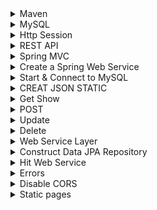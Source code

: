 
<details>
  <summary> Maven </summary>
  
* Maven is a tool to build and manage any java project. It is a software management and comprehension tool based on Project Object Model. It allows to to publish project information and share JARs accroos several projects. The result is a tool that can be used for building any java-based-project
* POM (Project Object Model) is an XML file that contains information about project and configuration details use by Maven to build project
#### Install Maven
* Make sure JDK is installed in your system. Make sure JAVA_HOME variable is set to the path that JDK folder exist(Windows)
```java
brew install maven
mvn --version  // check maven exist!
```
* Download as binary zip file, then move it to the folder you want to run project
* Set System variables. 
```java
export M2_HOME=/Users/amirnabaei/Desktop/sites/DM_Java/apache-maven-3.5.4
export PATH=$PATH:/Users/amirnabaei/Desktop/sites/DM_Java/apache-maven-3.5.4/bin
```
* In order to save them into `.profile` we need to use `>>` or directly add to `.bash_profile` or `.profile`
* If you check `mvn --verison` you should get the reuslt to see hidden files in mac you have 
```java
defaults write com.app.finder AppleShowAllFiles TRUE
```
* Install Hellow world Maven Java with
```java
mvn archetype:generate -DgroupId=com.jcg.maven -DartifactId=MavenHelloWorldProject -DarchetypeArtifactId=maven-archetype-quickstart -DinteractiveMode=false
```
* Then follow [this](https://examples.javacodegeeks.com/enterprise-java/maven/apache-maven-hello-world-example/) to create Maven from Eclipse
</details>
<details>
  <summary> MySQL </summary>
  
 * If you forgot mysql password when running 
 ```java
 mysql.server start
 mysql -u root -p
 
 ```
 * Then you need to remove mysql and dowload it again as [here](https://coderwall.com/p/os6woq/uninstall-all-those-broken-versions-of-mysql-and-re-install-it-with-brew-on-mac-mavericks)
 
  </details>
  <details>
    <summary> Http Session  </summary>

* First Add `HttpServletRequest` and `HttpServletResponse` as params from each `request` then Java Spring knows in each request there are some sessions which we define here as `uname`. And in another call or same we can get it with `session.getAttribute("uname")`
* An example would be like below in 
```java
 @GetMapping("/")
    public String Canvas(HttpServletRequest request, HttpServletResponse response) {
   
    	HttpSession session=request.getSession(); 
    	session.setAttribute("uname","sssssss"); 
    	
        String n=(String)session.getAttribute("uname");  
        System.out.println("Hello "+n);  
 
	return "U";
    }
```
  </details>	
  <details>
  <summary> REST API </summary>
  
  * A good resource to have hello world [Java](https://github.com/callicoder/spring-boot-mysql-rest-api-tutorial)
  * To overcome one issue, you may change the version from `2.0.0` to `2.0.1` 
  * Just clone it and make sure your username and passwords are same as the system username and passwords and also create approperiate databse for the app in mysql. 
  * To run the app
  ```java
  mvn spring-boot:run
  ```
  </details>
  <details>
  <summary> Spring MVC </summary>
  
  * It helps to avoid boring boilerplate tasks (copy&paste) to write a java applicaiton. 
  * `JavaBean` vs `POJO`. `POJO` is an object that has both attributes and behavior and this behavior doesn't have to be getter and setter only. On the other hand, `JavaBean` is a simple type of `POJO` which behavior is only getter and setter. 
  * Now `DTO` is nothhing more than a JavaBean whose sole purpose is to transport data from one layer to another
  * Spring has embedded `Tomcat` app server(other option is `Jetty`). 
  * `dispatch serverlet` handle all URL requests. 
  * Start spring Initializer from this [spring initializer](https://start.spring.io/). We make package name to same as group name. For packaging we have `jar`and `war`. If you wanna to deploy this to existed Tomcat, or Web Login or Websphere a `WAR` is better. This example is going to use `JAR`. In advances select `web` and `Thymeleaf` and under `SQL` select `JPA` and `H2` and in Ops section select `Actator`.
  * Now if you run the application (in intelig you can run it from top corener green) then check port `8080` which you see 404 page. Then go to `resources/static` folder add new html file index.html. 
  * In `resources/application.properties` you can change the port. Also we can use yaml and profile in more advances  
  ```java
  server.port = 8000
  ```
  ### Scheam.sql
  * It is data defination language for embeded database. we can put it into resources foleder. It would be like
  ```sql 
  CREATE TABLE ROOM(
  ROOM_ID BIGINT AUTO_INCREMENT PRIMARY KEY,
  NAME VARCHAR(16) NOT NULL,
  ROOM_NUMBER CHAR(2) NOT NULL UNIQUE,
  BED_INFO CHAR(2) NOT NULL
);

CREATE TABLE GUEST(
  GUEST_ID BIGINT AUTO_INCREMENT PRIMARY KEY,
  FIRST_NAME VARCHAR(64),
  LAST_NAME VARCHAR(64),
  EMAIL_ADDRESS VARCHAR(64),
  ADDRESS VARCHAR(64),
  COUNTRY VARCHAR(32),
  STATE VARCHAR(12),
  PHONE_NUMBER VARCHAR(24)
);

CREATE TABLE RESERVATION(
  RESERVATION_ID BIGINT AUTO_INCREMENT PRIMARY KEY,
  ROOM_ID BIGINT NOT NULL,
  GUEST_ID BIGINT NOT NULL,
  RES_DATE DATE
);

ALTER TABLE RESERVATION ADD FOREIGN KEY (ROOM_ID) REFERENCES ROOM(ROOM_ID);
ALTER TABLE RESERVATION ADD FOREIGN KEY (GUEST_ID) REFERENCES GUEST(GUEST_ID);
CREATE INDEX IDX_RES_DATE_ ON RESERVATION(RES_DATE);
  ```
  * In order to have DML for us then we can have `data.sql` in resources folder as 
  ```sql
  INSERT INTO ROOM (NAME, ROOM_NUMBER, BED_INFO) VALUES ('Piccadilly', 'P1', '1Q');
  INSERT INTO ROOM (NAME, ROOM_NUMBER, BED_INFO) VALUES ('Westminster', 'W1', '1K');
  INSERT INTO GUEST (LAST_NAME, FIRST_NAME, EMAIL_ADDRESS, COUNTRY, ADDRESS, STATE, PHONE_NUMBER) VALUES('Wright', 'Kimberly', 'kwrightf@tinyurl.com', 'Brazil', '9893 Summit Plaza', '', '3-(288)433-6668');
  ```
  ### Add Property
  
  * This add a property to application property file. It requires `hibernate` when we pre populating schema. This stop hibernate from generating schema on its own whhich can remove all data and create a new one. That is why we set it to none. 
  ```java
  spring.jpa.hibdernate.ddl-auto = none
  ```
  ### Sprng Data vs JDBC
  * In `JDBC` you have to deal with connection, create the connection, build statement, execute query against that statement to get result set, then iterate thhrough our result to get objects. This process has to be done for each database call it would be like
  ```java
  connection= DriverManager.getConnectoin("jdbc:h2:~/test","sa","");
  String sql = "SELECT Room_ID, ROOM_NAME from ROOM where ROOM_NUMBER= 'p1'");
  statement = connection.CreateStatement();
  ResultSet resultSet = statement.executeQuery(sql);
  while(resultSet.Next()){
   Room room = new Room();
   room.setId(resultSet.getLong("ROOM_ID"));
   room.setId(resultSet.getLong("ROOM_NAME"));
   ...
   return room 
  }
  .....
  ```
  But in spring data we have almost 20 lines of code with this but still needs a little setup as well. 
  ```java
  public Room getRoomSpringData(){
       return this.roomRepository.findByNumber("p1")
  }
  ```
  
  ### Application Class
  * In `src/Java/com.example` subfolders you find applicaiton packages as `nameofyourproject.java` which this annotation `@SpringBootApplication` controls it.  
  
  
  ### Create A Package
  * Navigate to `src/main/java` and create package like `london.data.entity` and then create a new class(same name as a table) inside the package
 * create several attributes like what we have in our tables
  ```java
  package come.frnkmoly.landon.data.entity;
  
  import javax.persistence.Entity;
  import javax.persistence.Column;
  import javax.persistence.GenerateValue;
  import javax.persistence.GenerationType;
  import javax.persistence.Id;
  import javax.persistence.Table;
  
  @Entity
  @Table(name="ROOM")
  public class Room {
  private long id;
  @Column(name="NAME")
  private String name;
  @Column(name="ROOM_NUMBER")
  private String number;
  }
  ```
  * Since we use hybernet we neet to use some annotaion in this class. Then define for each one a setter and getter funcitons.
  * Next we need to `get out` these from ROOM.JAVA. For this reason we create another package like (london.data.repository) And create a class (interface) and initate this class with add repository and we extend it with CRUD repository as
  ```java
 package com.frankmoley.landon.data.repository;

import com.frankmoley.landon.data.entity.Room;
import org.springframework.data.repository.CrudRepository;
import org.springframework.stereotype.Repository;

@Repository
public interface RoomRepository extends CrudRepository<Room, Long>{
    Room findByNumber(String number);  
}
  ```
  * This is going to make query from ROOM table where the Number is equal to `number`! you can have all booleans and filters as this
  * It means we have an object Room from the class we already created and also a long for id of room. This allows us to have basic crud opertions. 
  </details>
<details>
   <summary> Create a Spring Web Service </summary>
  
 * After creating one from spring initializer, then you need to import it to Eclipse, as maven folder. 
 * To start it write click on javaname in com.name and run as java application
 * 
 
</details>
<details>
  <summary> Start & Connect to MySQL</summary>
  
  * JPA helps to Java developers to access database without writing queries. 
  * Object Relational Mapping helps to connect Java to relational database. This is known JPA and Hibernet is an instance provider for JPA. Annotations defines metadata to map Java Objects in database. JPA lives in JAVAX persitance package. 
  * Spring scan for entities. Entities have unique name, attributes, setters and getters. JPQL is java object relational language looks like SQL and returns collection of entities instead of rows like in sql. JPA doesnt support schemaless or NoSQL. It just support relational databases. 
  * Downlod it from spring initalizer io, with selecting web and mysql 
  ```java
  mysql -u root 
  create database greeting;
  create user 'greetuser'@'localhost' identified by 'greetpwd';
  grant all on greeting.* to 'greetuser'@'localhost';
  flush privileges;
  ```
Application.properties:
```java
spring.datasource.driver-class-name=com.mysql.jdbc.Driver
spring.datasource.url=jdbc:mysql://localhost/greeting
spring.datasource.username=greetuser 
spring.datasource.password=greetpwd 
spring.datasource.name=greeting
```
Add this to pom.xml
```java
<dependency>
	<groupId>mysql</groupId>
	<artifactId>mysql-connector-java</artifactId>
	<scope>runtime</scope>
</dependency>
```
Then start the embeded apache tomcat server on port 8080
```java
mvn spring-boot:run
```
Now it should work on 
```
http://localhost:8080/
```
 </details>
 <details>
	<summary> CREAT JSON STATIC </summary>	

* We add some static helper methods to manage the objects.
* List of [videos](https://www.youtube.com/channel/UChCCDds_KM-w02yVn7cQI_Q)
* Followed [this](https://www.youtube.com/watch?v=kbisNUfqVLM&t=16s)
* Remember name controller and models based on applications 
* Create Model package into `src/main/java` Then create a class `greeting` inside that. Create 
```java
private BigInteger id;
private String text;
public greeting {
}
```
* Then go to source select create getter and setter. 
* Then create another package name controller and a class name greetingController. Inside that add `@RestController` to let it know the resond is json or xml
* This is a restful controller service 
```java
package com.sfutlc.sfutlc.controller;
import java.math.BigInteger;
import java.util.Collection;
import java.util.HashMap;
import java.util.Map;
import org.springframework.http.HttpStatus;
import org.springframework.http.ResponseEntity;
import org.springframework.web.bind.annotation.GetMapping;
import org.springframework.web.bind.annotation.RequestMapping;
import org.springframework.web.bind.annotation.RestController;
import com.sfutlc.sfutlc.model.Greeting;
@RestController
public class GreetingController {
    private static BigInteger nextId;
    private static Map<BigInteger, Greeting> greetingMap;
    private static Greeting save(Greeting greeting) {
        if (greetingMap == null) {
            greetingMap = new HashMap<BigInteger, Greeting>();
            nextId = BigInteger.ONE;
        }
        greeting.setId(nextId);
        nextId = nextId.add(BigInteger.ONE);
        greetingMap.put(greeting.getId(), greeting);
        return greeting;
    }
    static {
        Greeting g1 = new Greeting();
        g1.setText("Hello World!");
        ;
        save(g1);

        Greeting g2 = new Greeting();
        g2.setText("Hola Mundo!");
        save(g2);
    }
    //  webSerivce
    @RequestMapping(value = "/api/greetings")
    public ResponseEntity<Collection<Greeting>> getGreetings() {
        Collection<Greeting> greetings = greetingMap.values();
        return new ResponseEntity<Collection<Greeting>>(greetings,
                HttpStatus.OK);
    }
}
```
* Then check `/api/greetings`
</details>

 <details>
	<summary> Get Show  </summary>
	
* Now you create an endpoint that returns the only object that mathes with supply key identifier 
* In order to define a show for an item we can define it as
* Below is the webserivce
```java

@RequestMapping(
    		value = "/api/greetings/{id}",
    		method = RequestMethod.GET,
    		produces = MediaType.APPLICATION_JSON_VALUE)
    public ResponseEntity<Greeting> getGreeting(@PathVariable("id") BigInteger id)
    {
    	Greeting greeting = greetingMap.get(id);
    	if (greeting == null)
    	  {
    	   return new ResponseEntity<Greeting>(HttpStatus.NOT_FOUND);	
    	  }
    return new ResponseEntity<Greeting>(greeting, HttpStatus.OK); // this command returns greeting object and spring returns it as json and insert it into http response body	
    }
``` 

</details>
<details>
	<summary> POST </summary>
	
* To add a post we have below. We add `@RequestBody Greeting greeting` to tell spring convert json into Greeting object. Then we save it which it returns a primary key identifier from web service and httpstatus code use create status code 201( HttpStatus.CREATED)  	
* Below is the webserivce
```java
    @RequestMapping(
    		value = "/api/greetings",
    		method = RequestMethod.POST,
    		produces = MediaType.APPLICATION_JSON_VALUE,
    		consumes = MediaType.APPLICATION_JSON_VALUE
    		)
     public ResponseEntity<Greeting> createGreeting(@RequestBody Greeting greeting) {
    	  Greeting savedGreeting = save(greeting);
    			  return new ResponseEntity<Greeting>(savedGreeting, HttpStatus.CREATED);
    }
```
* And in post map use post with this json raw in address `http://localhost:8080/api/greetings`
```java
{"text": "this is test"}
```
And if it was correct, it returns a JSON representaion
#### Receive as String
* Inorder to receive as string what is bein send from body we can have it like
```java
    @PostMapping("/")
    public String Canvas(@RequestBody String json) {		   
    System.out.println(json);
        return "Something!";
    }
```

</details>
<details>
	<summary> Update </summary>
	
* To update we need to modify save helper method. Check if the primary key is going to be saved has already existed! If it does we try to update it rather than create new one. 
* So if exist we update it like below
```java
//// inside save function
    if(greeting.getId() != null)
        {
        	Greeting oldGreeting = greetingMap.get(greeting.getId());
           if(oldGreeting == null)
           {
        	   return null;
           }
           greetingMap.remove(greeting.getId());
           greetingMap.put(greeting.getId(), greeting);
           return greeting;
        }
////	
```
* Then you need to define an update function 
* Below is the webserivce
```java
    @RequestMapping( 
    		value = "/api/greetings/{id}",
    		method = RequestMethod.PUT,
    		produces = MediaType.APPLICATION_JSON_VALUE,
    		consumes = MediaType.APPLICATION_JSON_VALUE
    		)
    public ResponseEntity<Greeting> upfateGreeting(@RequestBody Greeting greeting){
    	Greeting updateGreeting = save(greeting);
    	if(updateGreeting == null) {
    	   return new ResponseEntity<Greeting>(HttpStatus.INTERNAL_SERVER_ERROR);
    	   }
    	 
    	  return new ResponseEntity<Greeting>(updateGreeting, HttpStatus.OK);
    }
```
Then inside the postman you need to hit with `put` action including with this url `/api/greetings/1`
```java
{"id": 1, "text": "not vsssssg "}
```


</details>

<details>
	<summary> Delete </summary>

* We create a helper method first then in future it would be replaced by repository. First has to find it if not find return false else 
return true
```java
private static boolean delete(BigInteger id) {
    	   Greeting deletedGreeting = greetingMap.remove(id);
    	   if(deletedGreeting == null)
    	   {
    		   return false;
    	   }
    	return true;
    }
```
* Now create a mthod name deleteGreeting and annotate it with @RequestMapping.
* Below is the webserivce
```java

  @RequestMapping(
    		value="/api/greeting/{id}",
    		method = RequestMethod.DELETE,
    		produces = MediaType.APPLICATION_JSON_VALUE,
    		consumes = MediaType.APPLICATION_JSON_VALUE
    		
    		)
    public ResponseEntity<Greeting> deleteGreeting(
    		@PathVariable("id") BigInteger id, 
    		@RequestBody Greeting greeting){
    	 boolean deleted = delete(id);
    	 if(!deleted)
    	 {
    		 return new ResponseEntity<Greeting>(
    		 HttpStatus.INTERNAL_SERVER_ERROR		 
    				 );
    	 }	 
    		 return new ResponseEntity<Greeting>(
    				 HttpStatus.NO_CONTENT 
    				 );			 
    	 
    }
```
Then you can send to `http://localhost:8080/api/greeting/1` address with this attributes and delete action
```java
{"id": 1, "text": "Hello World!"}
```


</details>


<details>
	<summary> Web Service Layer </summary>
	
* In oreder to have REST webservice action, we created a helper methods  then in future it would be replaced by repositories, the complete version is at [this](https://github.com/anabaei/DialecticalMap.v1/tree/RESfull1) link and REST branch

* So far controllers has annotated by `@RequestMampping` to create each method a RESTfull endpoint. At top of controller class we had fre temporary methods like save to serve us a placeholder until we integrate with spring data repository. 
* Create a package ending with service. It encapsulate all Greeting logic on the `Entity` therefore we define mehtods like update, find, create and delete `Greeting entities`.

```java
public interface GreetingService {
	Collection<Greeting> findAll();
	Greeting findOne(Long id);
	Greeting create(Greeting greeting);
	Greeting update(Greeting greeting);
    void delete(Long id);
}
```
* Now in the same package creaet a class to implement this interface. (when you create a class in eclipse click on `add` to have interface in your class to implement Greeting Interface. 
* Then add annotate class wiht `@Service` when application starts it automatically manages classes with `@service` annotation.
* Then copy paste all helper methods from controller to service with attributes then wire service into controller. Change delete method name to remove because we define a publice delete on greeting service
```java
// in controller add interface as 
@Autowired
	private GreetingService greetingService;
```
* In fact we migrate temporary data access login from web service controller layer of application to bussiness service layer of application so just copy pate logic from controller into bussiness service and after that refactor controller to use bussiness service 

*Then all the services are available, like
```java
//old 
greetingMap.values();
greetingMap.get(id);
save(greeting);
// new
greetingService.findAll();
greetingService.findOne(id); // notice to change id in getGreeting to Long 
greetingService.create(greeting);
greetingService.update(greeting);
greetingService.delete(id); // notice to change id in getGreeting to Long 
```

</details> 	
<details> 
	<summary> Construct Data JPA Repository </summary>

* The webservice completed version is [here](https://github.com/anabaei/DialecticalMap.v1/tree/WebServiceLayer)
* To use JPA Entities make sure first you have it in pom.xml
```java
<dependency>
	<groupId>org.springframework.boot</groupId>
	<artifactId>spring-boot-starter-data-jpa</artifactId>
</dependency>
```
* First add JPA dependency to dependencies and mysql as well(if you wanted sql go with `hsql`
```java
<dependency>
	<groupId>mysql</groupId>
	<artifactId>mysql-connector-java</artifactId>
	<scope>runtime</scope>
</dependency>
```
hesql is like 
```java
<dependency>
	<groupId>org.hsqldb</groupId>
	<artifactId>hsqldb</artifactId>
	<scope>runtime</scope>
</dependency>
```
* Next open a Model class and add annotation `@Entity` to tell JPA this class is persistance JPA entity class.
* Add these two to id as `@Id` shows the id is a primary key
* `@GeneratedValue` tells JPA the value of Id is created by database
make sure it it `Long` 
* Then create spring data `repository`. So create a package ending with `repository`. Then create an interface which is extended of `jpaRepository-org.springframework...`.
* jpaRepository is a generic interface and it requires the types of `entity` class and  a `primary key` identifier of that entiry class
```java
@Repository
public interface GreetingRepository extends JpaRepository<Greeting, Long> {
}
```
* The interface is annotated by `@Repository`  
* Next go to `service` bean class and remove temporary static classes and attributes to produce data. Instead autowire to repository to get data from database. 
* Then instead wire the `GreetingRepository` into greetingservicebean. 
Now manage each of the greetingMap to greetingRepository
```java
///old 
greetingMap.values();
greetingMap.get(id);
save(greeting);
remove(id);
/// new
greetingRepository.findAll();
greetingRepository.findOne(id);

```
* Notice: `findOne` is depricated so in interface `GreetingService`
```java
//old
Greeting findOne(Long id);
// new
Optional<Greeting> findOne(Long id);
greetingRepository.deleteById(id);
```
Therefore inside GreetingService class we have 
```
@Override
	public Optional<Greeting> findOne(Long id) {
		Optional<Greeting> greeting = greetingRepository.findById(id);
		return greeting;
	}
```
For saving first check if the greeting exist so return null 
```java
if(greeting.getId() != null)
		{
			return null;
		}
```
* For update same if exist return null
### Database 
* For hsqldb we have
``java
Drop Table Greeting IF EXISTS;
Create Table Greeting(
id BIGINT GENERATED BY DEFAULT AS IDENTITY (START WITH 1, INCREMENT BY 1) NOT NULL,
text VARCHAR(100) NOT NULL,
PRIMARY KEY(id)
);
``` 
```
```java
INSERT INTO Greeting ( text) VALUES ( 'Hello World!');
INSERT INTO Greeting ( text) VALUES ( 'Hola Mundo!');
```
and configuration is like
```java
spring.jpa.hibernate.naming-strategy= org.hibernate.cfg.DefaultNamingStrategy
spring.jpa.hibernate.ddl-auto=validate

spring.datasource.schema=classpath:/data/schema.sql
spring.datasource.data=classpath:/data/data.sql
```

*  When Maven packages the application all the files in `src/main/resources` directory would be replaced at root directory of application class path 
* Now in `src/main/resources/data/hsqldb` create shcema.sql as 
```sql
DROP TABLE Greeting IF EXISTS;
CREATE TABLE Greeting(
 id BIGINT GENERATED BY DEFAULT AS IDENTITY (
  START WITH 1, INCREMENT BY 1) NOT NULL, text VARCHAR(100) NOT NULL,
  PRIMARY KEY(id)
);
```
Then create file name `data.sql` in same directory to initalize database
```sql
INSERT INTO Greeting (text) values ('hello world');
INSERT INTO Greeting (text) values ('hello Mona');
```
Spring looking for configuaration file as `application.properties` we can have it inside a `resources/config` folder as 
```java

```
</details> 
<details> 
	<summary> Hit Web Service </summary>
	
* In order to hit another endpoints from controller add below snippest inside controller, it requiers you add `throws IOException` when defining the class
```java
 URL url = new URL("https://api.github.com/users");
		   
	        HttpURLConnection conn = (HttpURLConnection)url.openConnection();  
	        conn.setRequestMethod("GET");
	        conn.setRequestProperty("Accept", "application/json");
	      //  conn.setRequestProperty("apikey",apiKey);
	        
	        if (conn.getResponseCode() != 200 && conn.getResponseCode() != 201) {
	            
				throw new RuntimeException("HTTP GET Request Failed with Error code : "
	                          + conn.getResponseCode());
	        }
	        else {
	        	
	        	BufferedReader br = new BufferedReader(new InputStreamReader(conn.getInputStream()));
                StringBuilder sb = new StringBuilder();
                String line;
                while ((line = br.readLine()) != null) {
                    sb.append(line+"\n");
                }
                br.close();
                System.out.print(sb.toString());
                
                
	        }
```
* To read json objects and convert them into java objects 

```java
<dependency>
           <groupId>com.google.code.gson</groupId>
           <artifactId>gson</artifactId>
</dependency>
```
In order to convert to 
```java
Gson gson = new Gson();
Map<String, Object> ints2 =  gson.fromJson(ss, Map.class);
```
</details> 

<details> 
	<summary> Errors </summary>

* The driver has not received any packets from the server
```java
brew install mysql
brew services start mysql
mysql.server  start
```
* When it complains about other ports are in use
```java
lsof -n -iTCP:"8080"
lsof -nP -i4TCP:$PORT | grep LISTEN
// and then kill the process 
```

</details> 
<details>
	<summary> Disable CORS </summary>

* Inorder to disable CORS from backend you need to Create package configuratoin then a class with name `SecurityConfig` then it would diabled all incoming calls got from [here](https://stackoverflow.com/questions/35091524/spring-cors-no-access-control-allow-origin-header-is-present) 
```java
package com.sfutlc.sfutlc.configuration;
import org.springframework.context.annotation.Configuration;
import org.springframework.web.servlet.config.annotation.CorsRegistry;
import org.springframework.web.servlet.config.annotation.EnableWebMvc;
import org.springframework.web.servlet.config.annotation.WebMvcConfigurerAdapter;


@Configuration
@EnableWebMvc
public class SecurityConfig extends WebMvcConfigurerAdapter{   
	  @Override
	  public void addCorsMappings(CorsRegistry registry) {
	    registry.addMapping("/**").allowedOrigins("*");
	  }
}
```
* To customize we can look at [refa](http://findnerd.com/list/view/How-to-disable-csrf-spring-security-4/8440/) and [refb](http://blog.netgloo.com/2014/09/28/spring-boot-enable-the-csrf-check-selectively-only-for-some-requests/)

</details>

<details>
  <summary> Static pages </summary>

* A reference is [this](https://github.com/spring-projects/spring-boot/tree/v1.1.3.RELEASE/spring-boot-samples/spring-boot-sample-web-ui/src/main/resources)
</details>













